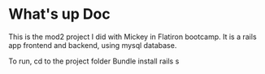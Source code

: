 # What's up Doc


This is the mod2 project I did with Mickey in Flatiron bootcamp. It is a rails app frontend and backend, using mysql database. 

To run, cd to the project folder
Bundle install
rails s


